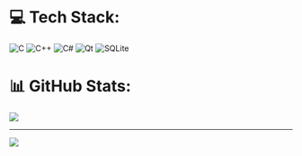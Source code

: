 # 💻 Tech Stack:
![C](https://img.shields.io/badge/c-%2300599C.svg?style=for-the-badge&logo=c&logoColor=white) ![C++](https://img.shields.io/badge/c++-%2300599C.svg?style=for-the-badge&logo=c%2B%2B&logoColor=white) ![C#](https://img.shields.io/badge/c%23-%23239120.svg?style=for-the-badge&logo=csharp&logoColor=white) ![Qt](https://img.shields.io/badge/Qt-%23217346.svg?style=for-the-badge&logo=Qt&logoColor=white) ![SQLite](https://img.shields.io/badge/sqlite-%2307405e.svg?style=for-the-badge&logo=sqlite&logoColor=white)

# 📊 GitHub Stats:
![](https://github-readme-stats.vercel.app/api/top-langs/?username=j32-benz&theme=dark&hide_border=true&include_all_commits=false&count_private=false&layout=compact)

---
[![](https://visitcount.itsvg.in/api?id=j32-benz&icon=7&color=12)](https://visitcount.itsvg.in)

<!-- Proudly created with GPRM ( https://gprm.itsvg.in ) -->
